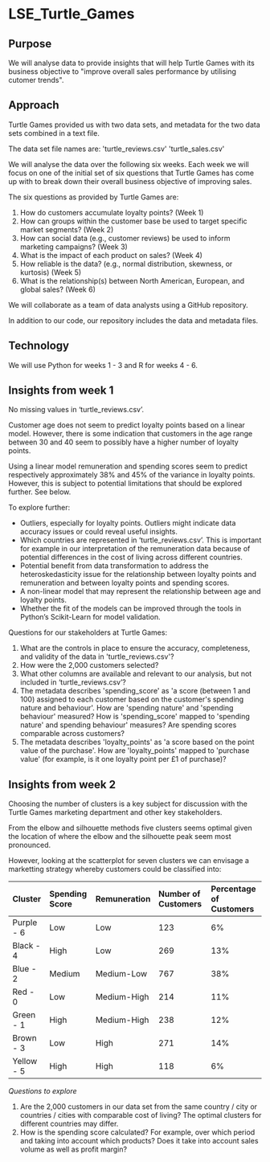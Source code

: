 # LSE_Turtle_Games

## Purpose
We will analyse data to provide insights that will help Turtle Games with its business objective to "improve overall sales performance by utilising cutomer trends".

## Approach
Turtle Games provided us with two data sets, and metadata for the two data sets combined in a text file.

The data set file names are:
'turtle_reviews.csv'
'turtle_sales.csv'

We will analyse the data over the following six weeks. Each week we will focus on one of the initial set of six questions that Turtle Games has come up with to break down their overall business objective of improving sales.

The six questions as provided by Turtle Games are:

1. How do customers accumulate loyalty points? (Week 1)
2. How can groups within the customer base be used to target specific market segments? (Week 2)
3. How can social data (e.g., customer reviews) be used to inform marketing campaigns? (Week 3)
4. What is the impact of each product on sales? (Week 4)
5. How reliable is the data? (e.g., normal distribution, skewness, or kurtosis) (Week 5)
6. What is the relationship(s) between North American, European, and global sales? (Week 6)

We will collaborate as a team of data analysts using a GitHub repository.

In addition to our code, our repository includes the data and metadata files.

## Technology
We will use Python for weeks 1 - 3 and R for weeks 4 - 6.

## Insights from week 1
No missing values in ‘turtle_reviews.csv’.

Customer age does not seem to predict loyalty points based on a linear model. However, there is some indication that customers in the age range between 30 and 40 seem to possibly have a higher number of loyalty points.

Using a linear model remuneration and spending scores seem to predict respectively approximately 38% and 45% of the variance in loyalty points. However, this is subject to potential limitations that should be explored further. See below.

To explore further:
- Outliers, especially for loyalty points. Outliers might indicate data accuracy issues or could reveal useful insights.
- Which countries are represented in ‘turtle_reviews.csv’. This is important for example in our interpretation of the remuneration data because of potential differences in the cost of living across different countries.
- Potential benefit from data transformation to address the heteroskedasticity issue for the relationship between loyalty points and remuneration and between loyalty points and spending scores.
- A non-linear model that may represent the relationship between age and loyalty points.
- Whether the fit of the models can be improved through the tools in Python’s Scikit-Learn for model validation.

Questions for our stakeholders at Turtle Games:
1.	What are the controls in place to ensure the accuracy, completeness, and validity of the data in 'turtle_reviews.csv'?
2.	How were the 2,000 customers selected?
3.	What other columns are available and relevant to our analysis, but not included in ‘turtle_reviews.csv’?
4.	The metadata describes 'spending_score' as 'a score (between 1 and 100) assigned to each customer based on the customer's spending nature and behaviour'.
How are 'spending nature' and 'spending behaviour' measured?
How is 'spending_score' mapped to 'spending nature' and spending behaviour' measures?
Are spending scores comparable across customers?
5.	The metadata describes 'loyalty_points' as 'a score based on the point value of the purchase'.
How are 'loyalty_points' mapped to 'purchase value' (for example, is it one loyalty point per £1 of purchase)?

## Insights from week 2
Choosing the number of clusters is a key subject for discussion with the Turtle Games marketing department and other key stakeholders.

From the elbow and silhouette methods five clusters seems optimal given the location of where the elbow and the silhouette peak seem most pronounced.

However, looking at the scatterplot for seven clusters we can envisage a marketting strategy whereby customers could be classified into:

| Cluster | Spending Score | Remuneration | Number of Customers | Percentage of Customers |
| :-------------- | :-------------- | :-------------- | :-------------- | :-------------- |
| Purple - 6 | Low | Low | 123 | 6% |
| Black - 4 | High | Low | 269 | 13% |
| Blue - 2 | Medium | Medium-Low | 767 | 38% |
| Red - 0 | Low | Medium-High | 214 | 11% |
| Green - 1 | High | Medium-High | 238 | 12% |
| Brown - 3 | Low | High | 271 | 14% |
| Yellow - 5 | High | High | 118 | 6% |

*Questions to explore*

1. Are the 2,000 customers in our data set from the same country / city or countries / cities with comparable cost of living? The optimal clusters for different countries may differ. 
2. How is the spending score calculated? For example, over which period and taking into account which products? Does it take into account sales volume as well as profit margin?
